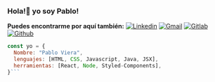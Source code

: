 ### Hola!👋 yo soy Pablo!

**Puedes encontrarme por aquí también:**
[![Linkedin](https://img.shields.io/badge/-LinkedIn-blue?style=flat&logo=Linkedin&logoColor=white)](https://www.linkedin.com/in/pablo-viera-a703a9a3/)
[![Gmail](https://img.shields.io/badge/-Gmail-c14438?style=flat&logo=Gmail&logoColor=white)](mailto:pablosergiovg@gmail.com)
[![Gitlab](https://img.shields.io/badge/-Gitlab-000?style=flat&logo=Github&logoColor=white)](https://gitlab.ctd.academy/pablosvg)
[![Github](https://img.shields.io/badge/-Github-000?style=flat&logo=Github&logoColor=white)](https://github.com/pablosergiovg)

<!--
**pablosergiovg/pablosergiovg** is a ✨ _special_ ✨ repository because its `README.md` (this file) appears on your GitHub profile.

Here are some ideas to get you started:

- 🔭 I’m currently working on ...
- 🌱 I’m currently learning ...
- 👯 I’m looking to collaborate on ...
- 🤔 I’m looking for help with ...
- 💬 Ask me about ...
- 📫 How to reach me: ...
- 😄 Pronouns: ...
- ⚡ Fun fact: ...
-->

```js
const yo = {
  Nombre: "Pablo Viera",
  lenguajes: [HTML, CSS, Javascript, Java, JSX],
  herramientas: [React, Node, Styled-Components],
}```
